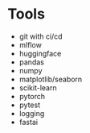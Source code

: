 # Tools

- git with ci/cd
- mlflow
- huggingface
- pandas
- numpy
- matplotlib/seaborn
- scikit-learn
- pytorch
- pytest
- logging
- fastai